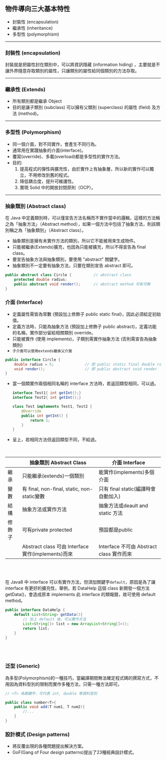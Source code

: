 ## 物件導向三大基本特性
* 封裝性 (encapsulation)
* 繼承性 (inheritance)
* 多型性 (polymorphism)

<hr>

### 封裝性 (encapsulation)
封裝就是把屬性封在類別中，可以將資訊隱藏 (information hiding) ，主要就是不讓外界隨意存取類別的屬性，只讓類別的屬性給同個類別的方法存取。




<hr>


### 繼承性 (Extends)
* 所有類別都是繼承 Object
* 目的是讓子類別 (subclass) 可以擁有父類別 (superclass) 的屬性 (field) 及方法 (method)。

<hr>

### 多型性 (Polymorphism)
* 同一個介面，對不同實作，會產生不同行為。
* 通常用在實踐抽象的介面(interface)。
* 覆寫(override)、多載(overload)都是多型性的實作方法。
* 目的:
    1. 提高程式的彈性與擴充性，由於實作上有抽象層，所以新的實作可以獨立，不用修改到舊的程式。
    2. 降低耦合度，提升可維護性。
    3. 實現 Solid 中的開放封閉原則（OCP）。

<hr>

### 抽象類別 (Abstract class)
在 Java 中定義類別時，可以僅宣告方法名稱而不實作當中的邏輯，這樣的方法稱之為「抽象方法」（Abstract method），如果一個方法中包括了抽象方法，則該類別稱之為「抽象類別」（Abstract class）。

* 抽象類別是擁有未實作方法的類別，所以它不能被用來生成物件。
* 只能被繼承(Extends)擴充，也因為只能被擴充，所以不得宣告為 final class。
* 要宣告抽象方法與抽象類別，要使用 "abstract" 關鍵字。
* 抽象類別不一定要有抽象方法，只要在類別宣告 abstract 即可。
```java
public abstract class Circle {          // abstract class
    protected double radius;
    public abstract void render();      // abstract method 可有可無
}
```


### 介面 (Interface)
* 定義屬性需皆為常數 (預設加上修飾子 public static final)，因此必須給定初始值。
* 定義方法時，只能為抽象方法 (預設加上修飾子 public abstract)，定義功能的名稱，實作部分留給相關類別 override。
* 只能被實作 (使用 implements)，子類別需實作抽象方法 (否則需宣告為抽象類別)
* `子介面可以使用extends繼承父介面`
```java
public interface Circle {
    double radius = 5;              // 即 public static final double radius = 5
    void render();                  // 即 public abstract void render
}
```
* 當一個類實作兩個相同名稱的 interface 方法時，若返回類型相同，可以過。

    ```java
    interface Test1{ int getInt();}
    interface Test2{ int getInt();}

    class Test implements Test1, Test2 {
        @Override
        public int getInt() {
            return 1;
        }
    }
    ```
* 呈上，若相同方法但返回類型不同，不給過。


<br>

||抽象類別 Abstract Class|介面 Interface|
|--|--|--|
|繼承|只能繼承(extends)一個類別|能實作(implements)多個介面|
|變數|有 final, non-final, static, non-static變數|只有 final static(編譯時會自動加入)|
|結構|抽象方法或實作方法|抽象方法或deault and static 方法|
|修飾子|可有private protected|預設都是public| 
||Abstract class 可由 Interface 實作(implements)而來|Interface 不可由 Abstract class 實作而來|


<br/>

<br/>

在 Java8 中 interface 可以有實作方法，但須加關鍵字`default`，原因是為了讓 interface 有更好的擴充性，舉例，若 DataHelp 這個 class 新開發一個方法 getData()，會造成原本 implements 此 interface 的類報錯，故可使用 default method。

```java
public interface DataHelp {
    default List<String> getData(){
        // 加上 default 後，可以實作方法
        List<String[]> list = new ArrayList<String[]>();
        return list;
    }
}
```

<br>


<br>


### 泛型 (Generic)
為多型(Polymorphism)的一種技巧，當編譯期間無法確定程式碼的撰寫方式，不用因為資料型別的限制而實作多種方法，只需一種方法即可。
```java
// <T> 為關鍵字，可代表 int, double 等資料型別

public class number<T>{
    public void add(T num1, T num2){
        //...
    }
}

```


### 設計模式 (Design patterns)
* 將反覆出現的各種問題提出解決方案。
* GoF(Gang of Four design patterns)提出了23種經典設計模式。